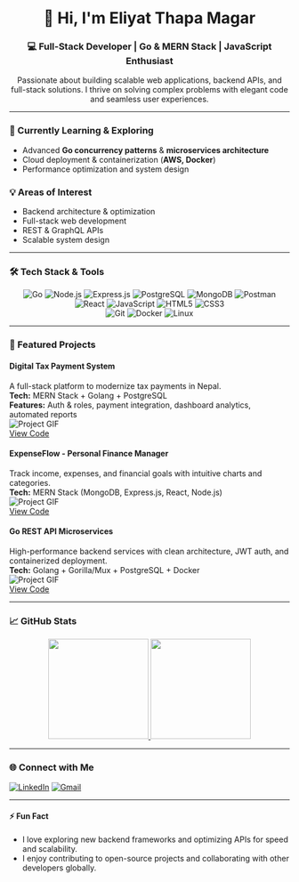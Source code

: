 <div align="center">
  <h1>👋 Hi, I'm Eliyat Thapa Magar</h1>
  <h3>💻 Full-Stack Developer | Go & MERN Stack | JavaScript Enthusiast</h3>
  <p>
    Passionate about building scalable web applications, backend APIs, and full-stack solutions. I thrive on solving complex problems with elegant code and seamless user experiences.
  </p>
</div>

---

### 🌱 Currently Learning & Exploring
- Advanced **Go concurrency patterns** & **microservices architecture**  
- Cloud deployment & containerization (**AWS, Docker**)  
- Performance optimization and system design  

### 💡 Areas of Interest
- Backend architecture & optimization  
- Full-stack web development  
- REST & GraphQL APIs  
- Scalable system design  

---

### 🛠️ Tech Stack & Tools

<div align="center">
  <!-- Backend & Databases -->
  <img alt="Go" src="https://img.shields.io/badge/Go-00ADD8?style=for-the-badge&logo=go&logoColor=white"/>
  <img alt="Node.js" src="https://img.shields.io/badge/Node.js-339933?style=for-the-badge&logo=nodedotjs&logoColor=white"/>
  <img alt="Express.js" src="https://img.shields.io/badge/Express.js-000000?style=for-the-badge&logo=express&logoColor=white"/>
  <img alt="PostgreSQL" src="https://img.shields.io/badge/PostgreSQL-316192?style=for-the-badge&logo=postgresql&logoColor=white"/>
  <img alt="MongoDB" src="https://img.shields.io/badge/MongoDB-47A248?style=for-the-badge&logo=mongodb&logoColor=white"/>
  <img alt="Postman" src="https://img.shields.io/badge/Postman-FF6C37?style=for-the-badge&logo=postman&logoColor=white"/>
  <br/>
  <!-- Frontend -->
  <img alt="React" src="https://img.shields.io/badge/React-61DAFB?style=for-the-badge&logo=react&logoColor=black"/>
  <img alt="JavaScript" src="https://img.shields.io/badge/JavaScript-F7DF1E?style=for-the-badge&logo=javascript&logoColor=black"/>
  <img alt="HTML5" src="https://img.shields.io/badge/HTML5-E34F26?style=for-the-badge&logo=html5&logoColor=white"/>
  <img alt="CSS3" src="https://img.shields.io/badge/CSS3-1572B6?style=for-the-badge&logo=css3&logoColor=white"/>
  <br/>
  <!-- Tools -->
  <img alt="Git" src="https://img.shields.io/badge/Git-F05032?style=for-the-badge&logo=git&logoColor=white"/>
  <img alt="Docker" src="https://img.shields.io/badge/Docker-2496ED?style=for-the-badge&logo=docker&logoColor=white"/>
  <img alt="Linux" src="https://img.shields.io/badge/Linux-FCC624?style=for-the-badge&logo=linux&logoColor=black"/>
</div>

---

### 🚀 Featured Projects

#### **Digital Tax Payment System**  
A full-stack platform to modernize tax payments in Nepal.  
**Tech:** MERN Stack + Golang + PostgreSQL  
**Features:** Auth & roles, payment integration, dashboard analytics, automated reports  
![Project GIF](https://via.placeholder.com/600x250?text=Project+GIF)  
[View Code](#)  

#### **ExpenseFlow - Personal Finance Manager**  
Track income, expenses, and financial goals with intuitive charts and categories.  
**Tech:** MERN Stack (MongoDB, Express.js, React, Node.js)  
![Project GIF](https://via.placeholder.com/600x250?text=Project+GIF)  
[View Code](https://github.com/bisheshg/Personal_Expense_Management.git)  

#### **Go REST API Microservices**  
High-performance backend services with clean architecture, JWT auth, and containerized deployment.  
**Tech:** Golang + Gorilla/Mux + PostgreSQL + Docker  
![Project GIF](https://via.placeholder.com/600x250?text=Project+GIF)  
[View Code](#)  

---

### 📈 GitHub Stats
<div align="center">
  <a href="https://github.com/EliyatMagar">
    <img height="180em" src="https://github-readme-stats.vercel.app/api?username=EliyatMagar&show_icons=true&theme=radical&hide_border=true&count_private=true" />
    <img height="180em" src="https://github-readme-stats.vercel.app/api/top-langs/?username=EliyatMagar&layout=compact&theme=radical&hide_border=true&langs_count=8" />
  </a>
</div>

---

### 🌐 Connect with Me
[![LinkedIn](https://img.shields.io/badge/LinkedIn-0077B5?style=for-the-badge&logo=linkedin&logoColor=white)](https://www.linkedin.com/in/your-link)
[![Gmail](https://img.shields.io/badge/Email-D14836?style=for-the-badge&logo=gmail&logoColor=white)](mailto:your-email@example.com)

---

#### ⚡ Fun Fact
- I love exploring new backend frameworks and optimizing APIs for speed and scalability.  
- I enjoy contributing to open-source projects and collaborating with other developers globally.
